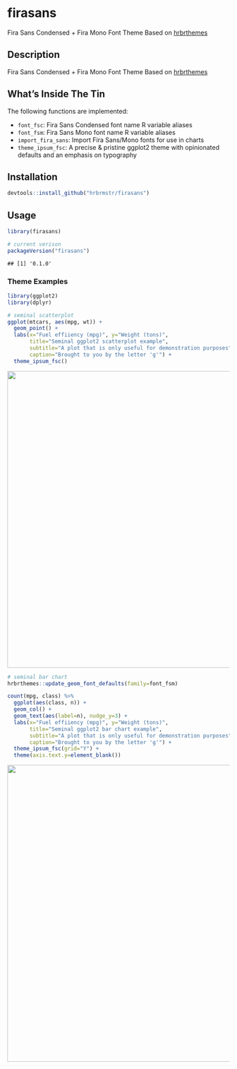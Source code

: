 
# firasans

Fira Sans Condensed + Fira Mono Font Theme Based on
[hrbrthemes](https://hrbrmstr.github.io/hrbrthemes/)

## Description

Fira Sans Condensed + Fira Mono Font Theme Based on
[hrbrthemes](https://hrbrmstr.github.io/hrbrthemes/)

## What’s Inside The Tin

The following functions are implemented:

  - `font_fsc`: Fira Sans Condensed font name R variable aliases
  - `font_fsm`: Fira Sans Mono font name R variable aliases
  - `import_fira_sans`: Import Fira Sans/Mono fonts for use in charts
  - `theme_ipsum_fsc`: A precise & pristine ggplot2 theme with
    opinionated defaults and an emphasis on typography

## Installation

``` r
devtools::install_github("hrbrmstr/firasans")
```

## Usage

``` r
library(firasans)

# current verison
packageVersion("firasans")
```

    ## [1] '0.1.0'

### Theme Examples

``` r
library(ggplot2)
library(dplyr)

# seminal scatterplot
ggplot(mtcars, aes(mpg, wt)) +
  geom_point() +
  labs(x="Fuel effiiency (mpg)", y="Weight (tons)",
       title="Seminal ggplot2 scatterplot example",
       subtitle="A plot that is only useful for demonstration purposes",
       caption="Brought to you by the letter 'g'") +
  theme_ipsum_fsc()
```

<img src="README_files/figure-gfm/unnamed-chunk-5-1.png" width="672" />

``` r
# seminal bar chart
hrbrthemes::update_geom_font_defaults(family=font_fsm)

count(mpg, class) %>%
  ggplot(aes(class, n)) +
  geom_col() +
  geom_text(aes(label=n), nudge_y=3) +
  labs(x="Fuel effiiency (mpg)", y="Weight (tons)",
       title="Seminal ggplot2 bar chart example",
       subtitle="A plot that is only useful for demonstration purposes",
       caption="Brought to you by the letter 'g'") +
  theme_ipsum_fsc(grid="Y") +
  theme(axis.text.y=element_blank())
```

<img src="README_files/figure-gfm/unnamed-chunk-6-1.png" width="672" />
